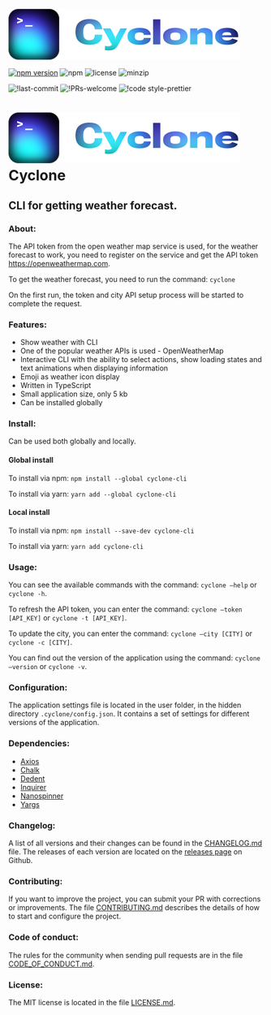 ![logo](logo.svg)

[![npm version](https://badge.fury.io/js/cyclone-cli.svg)](https://badge.fury.io/js/cyclone-cli)
![npm](https://img.shields.io/npm/dw/cyclone-cli)
![license](https://badgen.net/github/license/IOINITID/cyclone-cli)
![minzip](https://img.shields.io/bundlephobia/minzip/cyclone-cli)

![!last-commit](https://img.shields.io/github/last-commit/ioinitid/cyclone-cli)
![!PRs-welcome](https://img.shields.io/badge/PRs-welcome-brightgreen)
![!code style-prettier](https://img.shields.io/badge/code%20style-prettier-ff69b4)

# ![logo](logo.svg) Cyclone

## CLI for getting weather forecast.

### About:

The API token from the open weather map service is used, for the weather forecast to work, you need to register on the service and get the API token https://openweathermap.com.

To get the weather forecast, you need to run the command: `cyclone`

On the first run, the token and city API setup process will be started to complete the request.

### Features:

- Show weather with CLI
- One of the popular weather APIs is used - OpenWeatherMap
- Interactive CLI with the ability to select actions, show loading states and text animations when displaying information
- Emoji as weather icon display
- Written in TypeScript
- Small application size, only 5 kb
- Can be installed globally

### Install:

Can be used both globally and locally.

#### Global install

To install via npm: `npm install --global cyclone-cli`

To install via yarn: `yarn add --global cyclone-cli`

#### Local install

To install via npm: `npm install --save-dev cyclone-cli`

To install via yarn: `yarn add cyclone-cli`

### Usage:

You can see the available commands with the command: `cyclone —help` or `cyclone -h`.

To refresh the API token, you can enter the command: `cyclone —token [API_KEY]` or `cyclone -t [API_KEY]`.

To update the city, you can enter the command: `cyclone —city [CITY]` or `cyclone -c [CITY]`.

You can find out the version of the application using the command: `cyclone —version` or `cyclone -v`.

### Configuration:

The application settings file is located in the user folder, in the hidden directory `.cyclone/config.json`. It contains a set of settings for different versions of the application.

### Dependencies:

- <a href='https://www.npmjs.com/package/axios'>Axios</a>
- <a href='https://www.npmjs.com/package/chalk'>Chalk</a>
- <a href='https://www.npmjs.com/package/dedent'>Dedent</a>
- <a href='https://www.npmjs.com/package/inquirer'>Inquirer</a>
- <a href='https://www.npmjs.com/package/nanospinner'>Nanospinner</a>
- <a href='https://www.npmjs.com/package/yargs'>Yargs</a>

### Changelog:

A list of all versions and their changes can be found in the <a href='https://github.com/IOINITID/cyclone-cli/blob/main/CHANGELOG.md'>CHANGELOG.md</a> file. The releases of each version are located on the <a href='https://github.com/IOINITID/cyclone-cli/releases'>releases page</a> on Github.

### Contributing:

If you want to improve the project, you can submit your PR with corrections or improvements. The file <a href='https://github.com/IOINITID/cyclone-cli/blob/main/CONTRIBUTING.md'>CONTRIBUTING.md</a> describes the details of how to start and configure the project.

### Code of conduct:

The rules for the community when sending pull requests are in the file <a href='https://github.com/IOINITID/cyclone-cli/blob/main/CODE_OF_CONDUCT.md'>CODE_OF_CONDUCT.md</a>.

### License:

The MIT license is located in the file <a href='https://github.com/IOINITID/cyclone-cli/blob/main/LICENSE.md'>LICENSE.md</a>.
